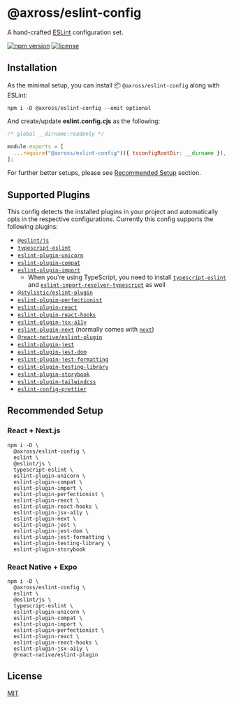 # @axross/eslint-config

A hand-crafted [ESLint](https://eslint.org/) configuration set.

[![npm version](https://badge.fury.io/js/@axross%2Feslint-config.svg)](https://badge.fury.io/js/@axross%2Feslint-config) [![license](http://img.shields.io/badge/license-MIT-brightgreen.svg?style=flat)](LICENSE)

## Installation

As the minimal setup, you can install 📦 `@axross/eslint-config` along with ESLint:

```
npm i -D @axross/eslint-config --omit optional
```

And create/update **eslint.config.cjs** as the following:

```js
/* global __dirname:readonly */

module.exports = [
  ...require("@axross/eslint-config")({ tsconfigRootDir: __dirname }),
];
```

For further better setups, please see [Recommended Setup](#recommended-setup) section.

## Supported Plugins

This config detects the installed plugins in your project and automatically opts in the respective configurations. Currently this config supports the following plugins:

- [`@eslint/js`](https://github.com/eslint/eslint/tree/main/packages/js)
- [`typescript-eslint`](https://typescript-eslint.io/)
- [`eslint-plugin-unicorn`](https://github.com/sindresorhus/eslint-plugin-unicorn)
- [`eslint-plugin-compat`](https://github.com/amilajack/eslint-plugin-compat)
- [`eslint-plugin-import`](https://github.com/import-js/eslint-plugin-import)
  - When you're using TypeScript, you need to install [`typescript-eslint`](https://typescript-eslint.io/) and [`eslint-import-resolver-typescript`](https://github.com/import-js/eslint-import-resolver-typescript) as well
- [`@stylistic/eslint-plugin`](https://eslint.style/)
- [`eslint-plugin-perfectionist`](https://perfectionist.dev/)
- [`eslint-plugin-react`](https://github.com/jsx-eslint/eslint-plugin-react)
- [`eslint-plugin-react-hooks`](https://github.com/facebook/react/tree/main/packages/eslint-plugin-react-hooks)
- [`eslint-plugin-jsx-a11y`](https://github.com/jsx-eslint/eslint-plugin-jsx-a11y)
- [`eslint-plugin-next`](https://github.com/vercel/next.js/tree/canary/packages/eslint-plugin-next) (normally comes with [`next`](https://nextjs.org/))
- [`@react-native/eslint-plugin`](https://github.com/facebook/react-native/tree/main/packages/eslint-plugin-react-native)
- [`eslint-plugin-jest`](https://github.com/jest-community/eslint-plugin-jest)
- [`eslint-plugin-jest-dom`](https://github.com/testing-library/eslint-plugin-jest-dom)
- [`eslint-plugin-jest-formatting`](https://github.com/dangreenisrael/eslint-plugin-jest-formatting)
- [`eslint-plugin-testing-library`](https://github.com/testing-library/eslint-plugin-testing-library)
- [`eslint-plugin-storybook`](https://github.com/storybookjs/eslint-plugin-storybook)
- [`eslint-plugin-tailwindcss`](https://github.com/francoismassart/eslint-plugin-tailwindcss)
- [`eslint-config-prettier`](https://github.com/prettier/eslint-config-prettier)

## Recommended Setup

### React + Next.js

```
npm i -D \
  @axross/eslint-config \
  eslint \
  @eslint/js \
  typescript-eslint \
  eslint-plugin-unicorn \
  eslint-plugin-compat \
  eslint-plugin-import \
  eslint-plugin-perfectionist \
  eslint-plugin-react \
  eslint-plugin-react-hooks \
  eslint-plugin-jsx-a11y \
  eslint-plugin-next \
  eslint-plugin-jest \
  eslint-plugin-jest-dom \
  eslint-plugin-jest-formatting \
  eslint-plugin-testing-library \
  eslint-plugin-storybook
```

### React Native + Expo

```
npm i -D \
  @axross/eslint-config \
  eslint \
  @eslint/js \
  typescript-eslint \
  eslint-plugin-unicorn \
  eslint-plugin-compat \
  eslint-plugin-import \
  eslint-plugin-perfectionist \
  eslint-plugin-react \
  eslint-plugin-react-hooks \
  eslint-plugin-jsx-a11y \
  @react-native/eslint-plugin
```

## License

[MIT](/LICENSE)

